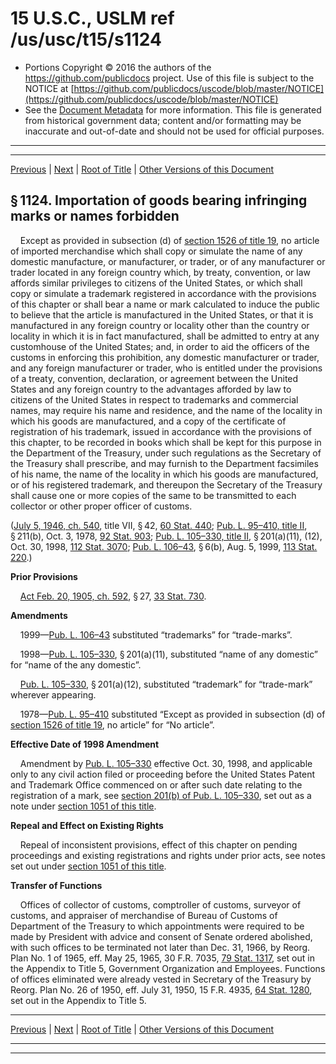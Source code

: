 ---
---

# 15 U.S.C., USLM ref /us/usc/t15/s1124

* Portions Copyright © 2016 the authors of the https://github.com/publicdocs project.
  Use of this file is subject to the NOTICE at [https://github.com/publicdocs/uscode/blob/master/NOTICE](https://github.com/publicdocs/uscode/blob/master/NOTICE)
* See the [Document Metadata](././../../../../..//README.md) for more information.
  This file is generated from historical government data; content and/or formatting may be inaccurate and out-of-date and should not be used for official purposes.

----------
----------

[Previous](./../../../../..//us/usc/t15/ch22/schIII/m__us_usc_t15_s1123.md) | [Next](./../../../../..//us/usc/t15/ch22/schIII/m__us_usc_t15_s1125.md) | [Root of Title](./../../../../../) | [Other Versions of this Document](https://publicdocs.github.io/go/links?ns=uslm&ref=%2Fus%2Fusc%2Ft15%2Fs1124)

## § 1124. Importation of goods bearing infringing marks or names forbidden

    Except as provided in subsection (d) of [section 1526 of title 19][/us/usc/t19/s1526], no article of imported merchandise which shall copy or simulate the name of any domestic manufacture, or manufacturer, or trader, or of any manufacturer or trader located in any foreign country which, by treaty, convention, or law affords similar privileges to citizens of the United States, or which shall copy or simulate a trademark registered in accordance with the provisions of this chapter or shall bear a name or mark calculated to induce the public to believe that the article is manufactured in the United States, or that it is manufactured in any foreign country or locality other than the country or locality in which it is in fact manufactured, shall be admitted to entry at any customhouse of the United States; and, in order to aid the officers of the customs in enforcing this prohibition, any domestic manufacturer or trader, and any foreign manufacturer or trader, who is entitled under the provisions of a treaty, convention, declaration, or agreement between the United States and any foreign country to the advantages afforded by law to citizens of the United States in respect to trademarks and commercial names, may require his name and residence, and the name of the locality in which his goods are manufactured, and a copy of the certificate of registration of his trademark, issued in accordance with the provisions of this chapter, to be recorded in books which shall be kept for this purpose in the Department of the Treasury, under such regulations as the Secretary of the Treasury shall prescribe, and may furnish to the Department facsimiles of his name, the name of the locality in which his goods are manufactured, or of his registered trademark, and thereupon the Secretary of the Treasury shall cause one or more copies of the same to be transmitted to each collector or other proper officer of customs.

([July 5, 1946, ch. 540][/us/act/1946-07-05/ch540], title VII, § 42, [60 Stat. 440][/us/stat/60/440]; [Pub. L. 95–410, title II][/us/pl/95/410/tII], § 211(b), Oct. 3, 1978, [92 Stat. 903][/us/stat/92/903]; [Pub. L. 105–330, title II][/us/pl/105/330/tII], § 201(a)(11), (12), Oct. 30, 1998, [112 Stat. 3070][/us/stat/112/3070]; [Pub. L. 106–43][/us/pl/106/43], § 6(b), Aug. 5, 1999, [113 Stat. 220][/us/stat/113/220].)

 __Prior Provisions__ 

    [Act Feb. 20, 1905, ch. 592][/us/act/1905-02-20/ch592], § 27, [33 Stat. 730][/us/stat/33/730].

 __Amendments__ 

    1999—[Pub. L. 106–43][/us/pl/106/43] substituted “trademarks” for “trade-marks”.

    1998—[Pub. L. 105–330][/us/pl/105/330], § 201(a)(11), substituted “name of any domestic” for “name of the any domestic”.

    [Pub. L. 105–330][/us/pl/105/330], § 201(a)(12), substituted “trademark” for “trade-mark” wherever appearing.

    1978—[Pub. L. 95–410][/us/pl/95/410] substituted “Except as provided in subsection (d) of [section 1526 of title 19][/us/usc/t19/s1526], no article” for “No article”.

 __Effective Date of 1998 Amendment__ 

    Amendment by [Pub. L. 105–330][/us/pl/105/330] effective Oct. 30, 1998, and applicable only to any civil action filed or proceeding before the United States Patent and Trademark Office commenced on or after such date relating to the registration of a mark, see [section 201(b) of Pub. L. 105–330][/us/pl/105/330/s201/b], set out as a note under [section 1051 of this title][/us/usc/t15/s1051].

 __Repeal and Effect on Existing Rights__ 

    Repeal of inconsistent provisions, effect of this chapter on pending proceedings and existing registrations and rights under prior acts, see notes set out under [section 1051 of this title][/us/usc/t15/s1051].

 __Transfer of Functions__ 

    Offices of collector of customs, comptroller of customs, surveyor of customs, and appraiser of merchandise of Bureau of Customs of Department of the Treasury to which appointments were required to be made by President with advice and consent of Senate ordered abolished, with such offices to be terminated not later than Dec. 31, 1966, by Reorg. Plan No. 1 of 1965, eff. May 25, 1965, 30 F.R. 7035, [79 Stat. 1317][/us/stat/79/1317], set out in the Appendix to Title 5, Government Organization and Employees. Functions of offices eliminated were already vested in Secretary of the Treasury by Reorg. Plan No. 26 of 1950, eff. July 31, 1950, 15 F.R. 4935, [64 Stat. 1280][/us/stat/64/1280], set out in the Appendix to Title 5.

----------

[Previous](./../../../../..//us/usc/t15/ch22/schIII/m__us_usc_t15_s1123.md) | [Next](./../../../../..//us/usc/t15/ch22/schIII/m__us_usc_t15_s1125.md) | [Root of Title](./../../../../../) | [Other Versions of this Document](https://publicdocs.github.io/go/links?ns=uslm&ref=%2Fus%2Fusc%2Ft15%2Fs1124)

----------
----------

[/us/usc/t19/s1526]: https://publicdocs.github.io/go/links?ns=uslm&ref=%2Fus%2Fusc%2Ft19%2Fs1526
[/us/act/1946-07-05/ch540]: https://publicdocs.github.io/go/links?ns=uslm&ref=%2Fus%2Fact%2F1946-07-05%2Fch540
[/us/stat/60/440]: https://publicdocs.github.io/go/links?ns=uslm&ref=%2Fus%2Fstat%2F60%2F440
[/us/pl/95/410/tII]: https://publicdocs.github.io/go/links?ns=uslm&ref=%2Fus%2Fpl%2F95%2F410%2FtII
[/us/stat/92/903]: https://publicdocs.github.io/go/links?ns=uslm&ref=%2Fus%2Fstat%2F92%2F903
[/us/pl/105/330/tII]: https://publicdocs.github.io/go/links?ns=uslm&ref=%2Fus%2Fpl%2F105%2F330%2FtII
[/us/stat/112/3070]: https://publicdocs.github.io/go/links?ns=uslm&ref=%2Fus%2Fstat%2F112%2F3070
[/us/pl/106/43]: https://publicdocs.github.io/go/links?ns=uslm&ref=%2Fus%2Fpl%2F106%2F43
[/us/stat/113/220]: https://publicdocs.github.io/go/links?ns=uslm&ref=%2Fus%2Fstat%2F113%2F220
[/us/act/1905-02-20/ch592]: https://publicdocs.github.io/go/links?ns=uslm&ref=%2Fus%2Fact%2F1905-02-20%2Fch592
[/us/stat/33/730]: https://publicdocs.github.io/go/links?ns=uslm&ref=%2Fus%2Fstat%2F33%2F730
[/us/pl/106/43]: https://publicdocs.github.io/go/links?ns=uslm&ref=%2Fus%2Fpl%2F106%2F43
[/us/pl/105/330]: https://publicdocs.github.io/go/links?ns=uslm&ref=%2Fus%2Fpl%2F105%2F330
[/us/pl/105/330]: https://publicdocs.github.io/go/links?ns=uslm&ref=%2Fus%2Fpl%2F105%2F330
[/us/pl/95/410]: https://publicdocs.github.io/go/links?ns=uslm&ref=%2Fus%2Fpl%2F95%2F410
[/us/usc/t19/s1526]: https://publicdocs.github.io/go/links?ns=uslm&ref=%2Fus%2Fusc%2Ft19%2Fs1526
[/us/pl/105/330]: https://publicdocs.github.io/go/links?ns=uslm&ref=%2Fus%2Fpl%2F105%2F330
[/us/pl/105/330/s201/b]: https://publicdocs.github.io/go/links?ns=uslm&ref=%2Fus%2Fpl%2F105%2F330%2Fs201%2Fb
[/us/usc/t15/s1051]: https://publicdocs.github.io/go/links?ns=uslm&ref=%2Fus%2Fusc%2Ft15%2Fs1051
[/us/usc/t15/s1051]: https://publicdocs.github.io/go/links?ns=uslm&ref=%2Fus%2Fusc%2Ft15%2Fs1051
[/us/stat/79/1317]: https://publicdocs.github.io/go/links?ns=uslm&ref=%2Fus%2Fstat%2F79%2F1317
[/us/stat/64/1280]: https://publicdocs.github.io/go/links?ns=uslm&ref=%2Fus%2Fstat%2F64%2F1280


